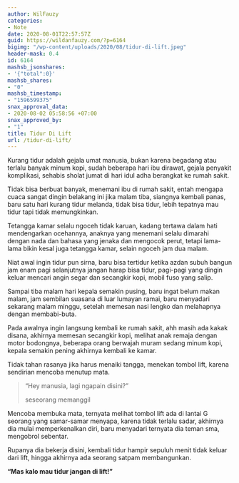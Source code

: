 ```yaml
---
author: WilFauzy
categories:
- Note
date: 2020-08-01T22:57:57Z
guid: https://wildanfauzy.com/?p=6164
bigimg: "/wp-content/uploads/2020/08/tidur-di-lift.jpeg"
header-mask: 0.4
id: 6164
mashsb_jsonshares:
- '{"total":0}'
mashsb_shares:
- "0"
mashsb_timestamp:
- "1596599375"
snax_approval_data:
- 2020-08-02 05:58:56 +07:00
snax_approved_by:
- "1"
title: Tidur Di Lift
url: /tidur-di-lift/
---
```


Kurang tidur adalah gejala umat manusia, bukan karena begadang atau terlalu banyak minum kopi, sudah beberapa hari ibu dirawat, gejala penyakit komplikasi, sehabis sholat jumat di hari idul adha berangkat ke rumah sakit.&nbsp;

Tidak bisa berbuat banyak, menemani ibu di rumah sakit, entah mengapa cuaca sangat dingin belakang ini jika malam tiba, siangnya kembali panas, baru satu hari kurang tidur melanda, tidak bisa tidur, lebih tepatnya mau tidur tapi tidak memungkinkan.&nbsp;

Tetangga kamar selalu ngoceh tidak karuan, kadang tertawa dalam hati mendengarkan ocehannya, anaknya yang menemani selalu dimarahi dengan nada dan bahasa yang jenaka dan mengocok perut, tetapi lama-lama bikin kesal juga tetangga kamar, selain ngoceh jam dua malam.&nbsp;

Niat awal ingin tidur pun sirna, baru bisa tertidur ketika azdan subuh bangun jam enam pagi selanjutnya jangan harap bisa tidur, pagi-pagi yang dingin keluar mencari angin segar dan secangkir kopi, mobil fuso yang salip.&nbsp;

Sampai tiba malam hari kepala semakin pusing, baru ingat belum makan malam, jam sembilan suasana di luar lumayan ramai, baru menyadari sekarang malam minggu, setelah memesan nasi lengko dan melahapnya dengan membabi-buta.&nbsp;

Pada awalnya ingin langsung kembali ke rumah sakit, ahh masih ada kakak disana, akhirnya memesan secangkir kopi, melihat anak remaja dengan motor bodongnya, beberapa orang berwajah muram sedang minum kopi, kepala semakin pening akhirnya kembali ke kamar.&nbsp;

Tidak tahan rasanya jika harus menaiki tangga, menekan tombol lift, karena sendirian mencoba menutup mata.&nbsp;

> &#8220;Hey manusia, lagi ngapain disini?&#8221;&nbsp;
> 
> seseorang memanggil

Mencoba membuka mata, ternyata melihat tombol lift ada di lantai G seorang yang samar-samar menyapa, karena tidak terlalu sadar, akhirnya dia mulai memperkenalkan diri, baru menyadari ternyata dia teman sma, mengobrol sebentar.&nbsp;

Rupanya dia bekerja disini, kembali tidur hampir sepuluh menit tidak keluar dari lift, hingga akhirnya ada seorang satpam membangunkan.&nbsp;

**&#8220;Mas kalo mau tidur jangan di lift!&#8221;**